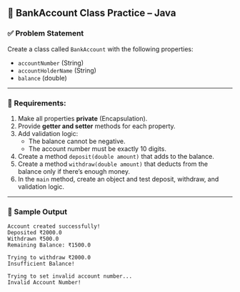 ## 🔹 BankAccount Class Practice – Java

### ✅ Problem Statement

Create a class called `BankAccount` with the following properties:

- `accountNumber` (String)
- `accountHolderName` (String)
- `balance` (double)

---

### 🎯 Requirements:

1. Make all properties **private** (Encapsulation).
2. Provide **getter and setter** methods for each property.
3. Add validation logic:
    - The balance cannot be negative.
    - The account number must be exactly 10 digits.
4. Create a method `deposit(double amount)` that adds to the balance.
5. Create a method `withdraw(double amount)` that deducts from the balance only if there’s enough money.
6. In the `main` method, create an object and test deposit, withdraw, and validation logic.

---

### 🧠 Sample Output
```aiignore
Account created successfully!
Deposited ₹2000.0
Withdrawn ₹500.0
Remaining Balance: ₹1500.0

Trying to withdraw ₹2000.0
Insufficient Balance!

Trying to set invalid account number...
Invalid Account Number!
```



